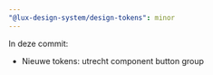 ```yaml
---
"@lux-design-system/design-tokens": minor
---
```


In deze commit:

- Nieuwe tokens: utrecht component button group
